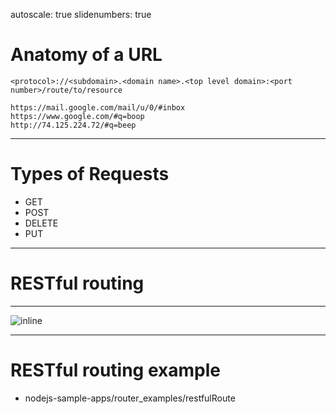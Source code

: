 autoscale: true
slidenumbers: true

# Anatomy of a URL

```
<protocol>://<subdomain>.<domain name>.<top level domain>:<port number>/route/to/resource

https://mail.google.com/mail/u/0/#inbox
https://www.google.com/#q=boop
http://74.125.224.72/#q=beep

```

---

# Types of Requests
- GET
- POST
- DELETE
- PUT

---

# RESTful routing

---

![inline](resources/routing.png)

---

# RESTful routing example
- nodejs-sample-apps/router_examples/restfulRoute